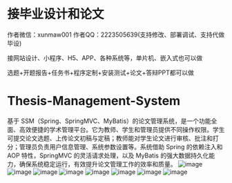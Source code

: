 # 接毕业设计和论文
作者微信：xunmaw001  作者QQ：2223505639(支持修改、部署调试、支持代做毕设)

接网站设计、小程序、H5、APP、各种系统等，单片机、嵌入式也可以做

选题+开题报告+任务书+程序定制+安装测试+论文+答辩PPT都可以做
# Thesis-Management-System
基于 SSM（Spring、SpringMVC、MyBatis）的论文管理系统，是一个功能全面、高效便捷的学术管理平台。它为教师、学生和管理员提供不同操作权限。学生可提交论文选题、上传论文初稿与定稿；教师能对学生论文进行审核、批注和打分；管理员负责用户信息管理、系统参数设置等。系统借助 Spring 的依赖注入和 AOP 特性，SpringMVC 的灵活请求处理，以及 MyBatis 的强大数据持久化能力，确保系统稳定运行，有效提升论文管理工作的效率和质量。 
![image](https://github.com/user-attachments/assets/8fd93663-b982-45ea-8b91-6a8e91874d31)
![image](https://github.com/user-attachments/assets/9f1223fe-1858-4792-a152-7ae55c4bb0a1)
![image](https://github.com/user-attachments/assets/093d0668-fa25-451e-8a7d-ad78e41b79b8)
![image](https://github.com/user-attachments/assets/4236efe0-a4c1-41f2-b9d2-91e880816fc3)
![image](https://github.com/user-attachments/assets/e1e202e1-d28a-451d-aca2-5c99036ab6a6)
![image](https://github.com/user-attachments/assets/40a58a7f-c1da-4f77-8262-3de1f34694ee)
![image](https://github.com/user-attachments/assets/d9dcaf89-a168-4f76-9be2-cb897ba88e6b)
![image](https://github.com/user-attachments/assets/e25bc0e4-264f-4ff0-b152-44f7cea277b0)
